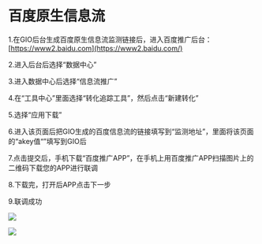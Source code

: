 # 百度原生信息流

1.在GIO后台生成百度原生信息流监测链接后，进入百度推广后台：[https://www2.baidu.com](https://www2.baidu.com/)​

2.进入后台后选择“数据中心”

3.进入数据中心后选择“信息流推广”

4.在“工具中心”里面选择“转化追踪工具”，然后点击“新建转化”

5.选择“应用下载”

6.进入该页面后把GIO生成的百度信息流的链接填写到“监测地址”，里面将该页面的“akey值“”填写到GIO后

7.点击提交后，手机下载“百度推广APP”，在手机上用百度推广APP扫描图片上的二维码下载您的APP进行联调

8.下载完，打开后APP点击下一步

9.联调成功

![](https://docs.growingio.com/.gitbook/assets/-LGNxeGABUADKiTWTaEM-Lh-LJ8frL-7XyOyxJWE-Lh-QYrg-yN1cQVZGtDnimage.png)

![](https://docs.growingio.com/.gitbook/assets/-LGNxeGABUADKiTWTaEM-LRB7_dSMzjJ1OCU_A6G-LRB9PkkLaoMJQXZwkPeimage.png)

